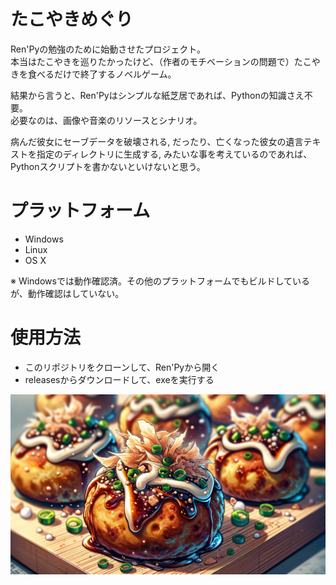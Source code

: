 # たこやきめぐり

Ren'Pyの勉強のために始動させたプロジェクト。  
本当はたこやきを巡りたかったけど、（作者のモチベーションの問題で）たこやきを食べるだけで終了するノベルゲーム。

結果から言うと、Ren'Pyはシンプルな紙芝居であれば、Pythonの知識さえ不要。  
必要なのは、画像や音楽のリソースとシナリオ。  

病んだ彼女にセーブデータを破壊される, だったり、亡くなった彼女の遺言テキストを指定のディレクトリに生成する, みたいな事を考えているのであれば、Pythonスクリプトを書かないといけないと思う。

# プラットフォーム
- Windows
- Linux
- OS X
  
※ Windowsでは動作確認済。その他のプラットフォームでもビルドしているが、動作確認はしていない。

# 使用方法

- このリポジトリをクローンして、Ren'Pyから開く
- releasesからダウンロードして、exeを実行する

![](https://github.com/selciaeremeev/takoyaki-meguri/blob/master/game/gui/main_menu.png?raw=true)
